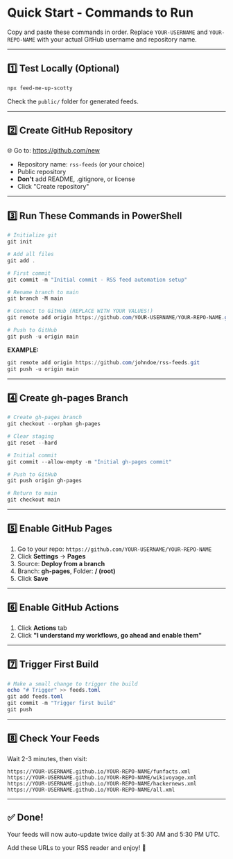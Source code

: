 # Quick Start - Commands to Run

Copy and paste these commands in order. Replace `YOUR-USERNAME` and `YOUR-REPO-NAME` with your actual GitHub username and repository name.

---

## 1️⃣ Test Locally (Optional)

```powershell
npx feed-me-up-scotty
```

Check the `public/` folder for generated feeds.

---

## 2️⃣ Create GitHub Repository

🌐 Go to: https://github.com/new

- Repository name: `rss-feeds` (or your choice)
- Public repository
- **Don't** add README, .gitignore, or license
- Click "Create repository"

---

## 3️⃣ Run These Commands in PowerShell

```powershell
# Initialize git
git init

# Add all files
git add .

# First commit
git commit -m "Initial commit - RSS feed automation setup"

# Rename branch to main
git branch -M main

# Connect to GitHub (REPLACE WITH YOUR VALUES!)
git remote add origin https://github.com/YOUR-USERNAME/YOUR-REPO-NAME.git

# Push to GitHub
git push -u origin main
```

**EXAMPLE:**
```powershell
git remote add origin https://github.com/johndoe/rss-feeds.git
git push -u origin main
```

---

## 4️⃣ Create gh-pages Branch

```powershell
# Create gh-pages branch
git checkout --orphan gh-pages

# Clear staging
git reset --hard

# Initial commit
git commit --allow-empty -m "Initial gh-pages commit"

# Push to GitHub
git push origin gh-pages

# Return to main
git checkout main
```

---

## 5️⃣ Enable GitHub Pages

1. Go to your repo: `https://github.com/YOUR-USERNAME/YOUR-REPO-NAME`
2. Click **Settings** → **Pages**
3. Source: **Deploy from a branch**
4. Branch: **gh-pages**, Folder: **/ (root)**
5. Click **Save**

---

## 6️⃣ Enable GitHub Actions

1. Click **Actions** tab
2. Click **"I understand my workflows, go ahead and enable them"**

---

## 7️⃣ Trigger First Build

```powershell
# Make a small change to trigger the build
echo "# Trigger" >> feeds.toml
git add feeds.toml
git commit -m "Trigger first build"
git push
```

---

## 8️⃣ Check Your Feeds

Wait 2-3 minutes, then visit:

```
https://YOUR-USERNAME.github.io/YOUR-REPO-NAME/funfacts.xml
https://YOUR-USERNAME.github.io/YOUR-REPO-NAME/wikivoyage.xml
https://YOUR-USERNAME.github.io/YOUR-REPO-NAME/hackernews.xml
https://YOUR-USERNAME.github.io/YOUR-REPO-NAME/all.xml
```

---

## ✅ Done!

Your feeds will now auto-update twice daily at 5:30 AM and 5:30 PM UTC.

Add these URLs to your RSS reader and enjoy! 🎉

